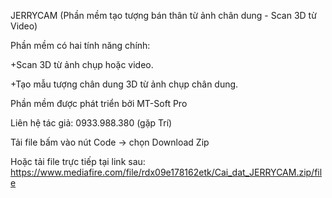 JERRYCAM (Phần mềm tạo tượng bán thân từ ảnh chân dung - Scan 3D từ Video)

Phần mềm có hai tính năng chính:

   +Scan 3D từ ảnh chụp hoặc video. 
   
   
   +Tạo mẫu tượng chân dung 3D từ ảnh chụp chân dung.

Phần mềm được phát triển bởi MT-Soft Pro

Liên hệ tác giả: 0933.988.380 (gặp Trí)

Tải file bấm vào nút Code -> chọn Download Zip

Hoặc tải file trực tiếp tại link sau: https://www.mediafire.com/file/rdx09e178162etk/Cai_dat_JERRYCAM.zip/file
